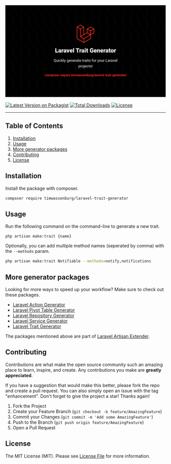 <img src="img/banner.png" alt="Logo">

[![Latest Version on Packagist](https://img.shields.io/packagist/v/timwassenburg/laravel-trait-generator.svg?style=flat-square)](https://packagist.org/packages/timwassenburg/laravel-trait-generator)
[![Total Downloads](https://img.shields.io/packagist/dt/timwassenburg/laravel-trait-generator.svg?style=flat-square)](https://packagist.org/packages/timwassenburg/laravel-trait-generator)
[![License](https://img.shields.io/packagist/l/timwassenburg/laravel-trait-generator)](https://packagist.org/packages/timwassenburg/laravel-trait-generator)

<hr>

## Table of Contents

  <ol>
    <li><a href="#installation">Installation</a></li>
    <li>
      <a href="#usage">Usage</a>
    </li>
    <li><a href="#more-generator-packages">More generator packages</a></li>
    <li><a href="#contributing">Contributing</a></li>
    <li><a href="#license">License</a></li>
  </ol>

## Installation

Install the package with composer.

```bash
composer require timwassenburg/laravel-trait-generator
```

## Usage

Run the following command on the command-line to generate a new trait.

```
php artisan make:trait {name}
```

Optionally, you can add multiple method names (seperated by comma) with the ```--methods``` param.

```bash
php artisan make:trait Notifiable --methods=notify,notifications
```

## More generator packages

Looking for more ways to speed up your workflow? Make sure to check out these packages.

- [Laravel Action Generator](https://github.com/timwassenburg/laravel-action-generator)
- [Laravel Pivot Table Generator](https://github.com/timwassenburg/laravel-pivot-table-generator)
- [Laravel Repository Generator](https://github.com/timwassenburg/laravel-repository-generator)
- [Laravel Service Generator](https://github.com/timwassenburg/laravel-service-generator)
- [Laravel Trait Generator](https://github.com/timwassenburg/laravel-trait-generator)

The packages mentioned above are part of [Laravel Artisan Extender](https://github.com/timwassenburg/laravel-artisan-extender).

## Contributing

Contributions are what make the open source community such an amazing place to learn, inspire, and create. Any
contributions you make are **greatly appreciated**.

If you have a suggestion that would make this better, please fork the repo and create a pull request. You can also
simply open an issue with the tag "enhancement".
Don't forget to give the project a star! Thanks again!

1. Fork the Project
2. Create your Feature Branch (`git checkout -b feature/AmazingFeature`)
3. Commit your Changes (`git commit -m 'Add some AmazingFeature'`)
4. Push to the Branch (`git push origin feature/AmazingFeature`)
5. Open a Pull Request

## License

The MIT License (MIT). Please see [License File](LICENSE.md) for more information.
